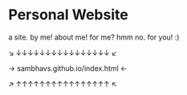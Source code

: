 # Personal Website
a site. by me! about me! for me? hmm no. for you! :)


↘ ↓↓↓↓↓↓↓↓↓↓↓↓↓↓↓↓ ↙


→ sambhavs.github.io/index.html ←


↗ ↑↑↑↑↑↑↑↑↑↑↑↑↑↑↑↑ ↖
